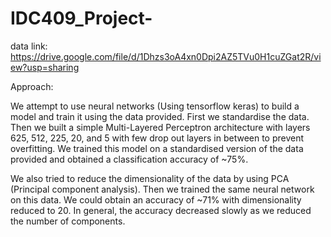 # IDC409_Project-

data link: https://drive.google.com/file/d/1Dhzs3oA4xn0Dpi2AZ5TVu0H1cuZGat2R/view?usp=sharing

Approach:

We attempt to use neural networks (Using tensorflow keras) to build a model and train it using the data provided. First we standardise the data. Then we built a simple Multi-Layered Perceptron architecture with layers 625, 512, 225, 20, and 5 with few drop out layers in between to prevent overfitting. We trained this model on a standardised version of the data provided and obtained a classification accuracy of ~75%. 

We also tried to reduce the dimensionality of the data by using PCA (Principal component analysis). Then we trained the same neural network on this data. We could obtain an accuracy of ~71% with dimensionality reduced to 20. In general, the accuracy decreased slowly as we reduced the number of components.
